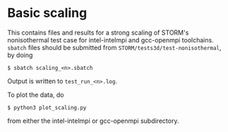 # Basic scaling

This contains files and results for a strong scaling of STORM's nonisothermal
test case for intel-intelmpi and gcc-openmpi toolchains.
`sbatch` files should be submitted from `STORM/tests3d/test-nonisothermal`, by
doing

```
$ sbatch scaling_<n>.sbatch
```

Output is written to `test_run_<n>.log`.

To plot the data, do

```
$ python3 plot_scaling.py
```

from either the intel-intelmpi or gcc-openmpi subdirectory.
